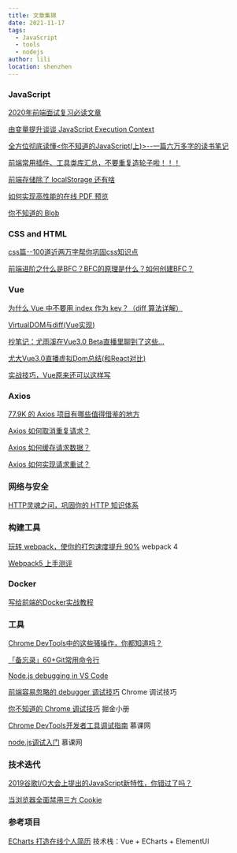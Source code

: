 ```yaml
---
title: 文章集锦
date: 2021-11-17
tags:
  - JavaScript
  - tools
  - nodejs
author: lili
location: shenzhen
---
```


### JavaScript

[2020年前端面试复习必读文章](https://juejin.im/post/5e8b163ff265da47ee3f54a6)

[由变量提升谈谈 JavaScript Execution Context](https://juejin.im/post/5a5ee28f6fb9a01cbe655860)

[全方位彻底读懂<你不知道的JavaScript(上)>--一篇六万多字的读书笔记](https://juejin.im/post/5bfaa2e26fb9a04a0440b0e4)

[前端常用插件、工具类库汇总，不要重复造轮子啦！！！](https://juejin.im/post/5ba7d5dd5188255c6140cc9d#heading-8)

[前端存储除了 localStorage 还有啥](https://juejin.im/post/5ee83f10e51d4578975a7b8a)

[如何实现高性能的在线 PDF 预览](https://juejin.im/post/5ed3974ae51d45784d7ca7a5)

[你不知道的 Blob](https://juejin.im/post/5ed604aaf265da770e1bcc18)


### CSS and HTML

[css篇--100道近两万字帮你巩固css知识点](https://juejin.im/post/5ee0cf335188254ec9505381)

[前端进阶之什么是BFC？BFC的原理是什么？如何创建BFC？](https://juejin.im/post/5cee1b38e51d4556be5b39e1)

### Vue

[为什么 Vue 中不要用 index 作为 key？（diff 算法详解）](https://juejin.im/post/5e8694b75188257372503722)

[VirtualDOM与diff(Vue实现)](https://juejin.im/post/59bfbd736fb9a00a52065ec7)

[抄笔记：尤雨溪在Vue3.0 Beta直播里聊到了这些…](https://juejin.im/post/5e9f6b3251882573a855cd52)

[尤大Vue3.0直播虚拟Dom总结(和React对比)](https://juejin.im/post/5e9faa8fe51d4546fe263eda)

[实战技巧，Vue原来还可以这样写](https://juejin.im/post/5eef7799f265da02cd3b82fe)

### Axios

[77.9K 的 Axios 项目有哪些值得借鉴的地方](https://mp.weixin.qq.com/s/gqr-CpLEIAEymbdLX3NrpQ)

[](https://mp.weixin.qq.com/s?__biz=MzI2MjcxNTQ0Nw==&mid=2247490691&idx=1&sn=744d508a6fad61ed5f692a0901fd328c&scene=21#wechat_redirect)

[Axios 如何取消重复请求？](https://mp.weixin.qq.com/s/By-iXlONjSZLKFG2Xd7rpg)

[Axios 如何缓存请求数据？](https://mp.weixin.qq.com/s/NfyxtWUzjHh6ucXvBF9B4Q)

[Axios 如何实现请求重试？](https://mp.weixin.qq.com/s/JENETARM8hJSqwR80iopvA)

### 网络与安全

[HTTP灵魂之问，巩固你的 HTTP 知识体系](https://juejin.im/post/5e76bd516fb9a07cce750746)

### 构建工具

[玩转 webpack，使你的打包速度提升 90%](https://juejin.im/post/5e53dbbc518825494905c45f) webpack 4

[Webpack5 上手测评](https://juejin.im/post/5ecd05a1f265da76c4243fe6)

### Docker

[写给前端的Docker实战教程](https://juejin.im/post/5d8440ebe51d4561eb0b2751)

### 工具

[Chrome DevTools中的这些骚操作，你都知道吗？](https://juejin.im/post/5ec338436fb9a0432d76e0c4)

[「备忘录」60+Git常用命令行](https://juejin.im/post/5eb2d6bce51d454d9d3ed14f)

[Node.js debugging in VS Code](https://code.visualstudio.com/docs/nodejs/nodejs-debugging)

[前端容易忽略的 debugger 调试技巧](https://mp.weixin.qq.com/s/VOoDHqIo4gh3scHVNxk3lA) Chrome 调试技巧

[你不知道的 Chrome 调试技巧](https://juejin.cn/book/6844733783166418958) 掘金小册

[Chrome DevTools开发者工具调试指南](https://www.imooc.com/learn/1164) 慕课网

[node.js调试入门](https://www.imooc.com/learn/1093) 慕课网

### 技术迭代

[2019谷歌I/O大会上提出的JavaScript新特性，你错过了吗？](https://mp.weixin.qq.com/s/Zz7y7wQ-oLe06VoGxyNR-g)

[当浏览器全面禁用三方 Cookie
](https://juejin.im/post/5e97124df265da47b27d97ff)

### 参考项目

[ECharts 打造在线个人简历](https://juejin.im/post/5c0d2622e51d4529ee234272) 技术栈：Vue + ECharts + ElementUI

